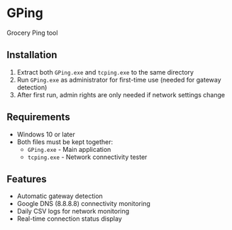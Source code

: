 # GPing
Grocery Ping tool

## Installation
1. Extract both `GPing.exe` and `tcping.exe` to the same directory
2. Run `GPing.exe` as administrator for first-time use (needed for gateway detection)
3. After first run, admin rights are only needed if network settings change

## Requirements
- Windows 10 or later
- Both files must be kept together:
  - `GPing.exe` - Main application
  - `tcping.exe` - Network connectivity tester

## Features
- Automatic gateway detection
- Google DNS (8.8.8.8) connectivity monitoring
- Daily CSV logs for network monitoring
- Real-time connection status display
